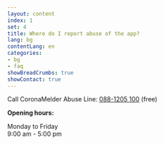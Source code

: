 ```yaml
---
layout: content
index: 1
set: 4
title: Where do I report abuse of the app?
lang: bg
contentLang: en
categories:
- bg
- faq
showBreadCrumbs: true
showContact: true
---
```


Call CoronaMelder Abuse Line:
<a href="tel:+31881205100">088-1205 100</a> (free)

**Opening hours:**

Monday to Friday<br />
9:00 am - 5:00 pm
